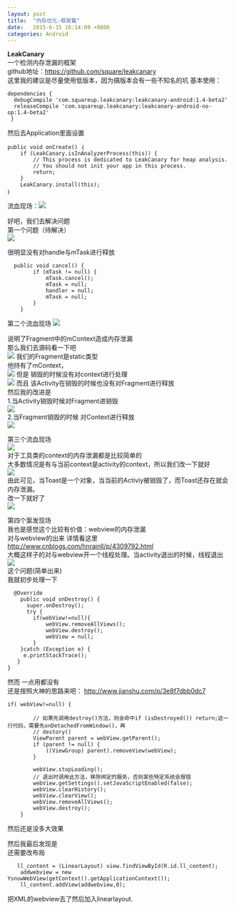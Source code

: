 ```yaml
---
layout: post
title:  "内存优化-框架篇"
date:   2015-6-15 16:14:09 +0800
categories: Android
---
```

**LeakCanary**  
一个检测内存泄漏的框架  
github地址：https://github.com/square/leakcanary  
这里我的建议是尽量使用低版本，因为搞版本会有一些不知名的坑
基本使用：

    dependencies {
      debugCompile 'com.squareup.leakcanary:leakcanary-android:1.4-beta2'
      releaseCompile 'com.squareup.leakcanary:leakcanary-android-no-op:1.4-beta2'
     }
    
然后去Application里面设置

    public void onCreate() ｛
		if (LeakCanary.isInAnalyzerProcess(this)) {
            // This process is dedicated to LeakCanary for heap analysis.
            // You should not init your app in this process.
            return;
        }
        LeakCanary.install(this);
    ｝

流血现场：![](https://i.imgur.com/sNZGyWt.png)

好吧，我们去解决问题  
第一个问题（待解决）  
![](https://i.imgur.com/lPlDi6B.png)

很明显没有对handle与mTask进行释放  

      public void cancel() {
            if (mTask != null) {
                mTask.cancel();
                mTask = null;
                handler = null;
                mTask = null;
            }
        }


第二个流血现场    ![](https://i.imgur.com/ASgTvdS.png)

说明了Fragment中的mContext造成内存泄漏  
那么我们去源码看一下吧  
![](https://i.imgur.com/KPE0RKG.png)
我们的Fragment是static类型  
他持有了mContext，  
![](https://i.imgur.com/eDdp8DG.png)
但是 销毁的时候没有对context进行处理      
![](https://i.imgur.com/KCfaEiE.png)
而且 该Activity在销毁的时候也没有对Fragment进行释放  
然后我的改进是  
1.当Activity销毁时候对Fragment进销毁  
![](https://i.imgur.com/mKl936V.png)  
2.当Fragment销毁的时候 对Context进行释放  
![](https://i.imgur.com/jIwzIRB.png)  





第三个流血现场  
![](https://i.imgur.com/qOutGzk.png)  
对于工具类的context的内存泄漏都是比较简单的  
大多数情况是有与当前context是activity的context，所以我们改一下就好  
![](https://i.imgur.com/pB8012k.png)  
由此可见，当Toast是一个对象，当当前的Activiy被销毁了，而Toast还存在就会内存泄漏。  
改一下就好了    
![](https://i.imgur.com/pDKV8t3.png)  


第四个案发现场  
我也是感觉这个比较有价值：webview的内存泄漏  
对与webview的出来 详情看这里 http://www.cnblogs.com/hnrainll/p/4309792.html  
大概这样子的对与webview开一个线程处理。当activity退出的时候，线程退出  
![](https://i.imgur.com/i4gW5Ob.png)  
这个问题(简单出来)  
我就初步处理一下  
     
      @Override
        public void onDestroy() {
          super.onDestroy();
          try {
            if(webView!=null){
                webView.removeAllViews();
                webView.destroy();
                webView = null;
            }
        }catch (Exception e) {
         e.printStackTrace();
       }
    }
然而 一点用都没有  
还是按照大神的思路来吧：  http://www.jianshu.com/p/3e8f7dbb0dc7  
    
    if( webView!=null) {

            // 如果先调用destroy()方法，则会命中if (isDestroyed()) return;这一行代码，需要先onDetachedFromWindow()，再
            // destory()
            ViewParent parent = webView.getParent();
            if (parent != null) {
                ((ViewGroup) parent).removeView(webView);
            }

            webView.stopLoading();
            // 退出时调用此方法，移除绑定的服务，否则某些特定系统会报错
            webView.getSettings().setJavaScriptEnabled(false);
            webView.clearHistory();
            webView.clearView();
            webView.removeAllViews();
            webView.destroy();
        }

  然后还是没多大效果  

  然后我最后发现是  
  还需要改布局  
    
       ll_content = (LinearLayout) view.findViewById(R.id.ll_content);
        addwebview = new YsnowWebView(getContext().getApplicationContext());
        ll_content.addView(addwebview,0);

把XML的webview去了然后加入linearlayout.  

